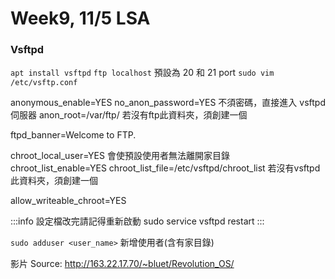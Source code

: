 # Week9, 11/5 LSA

### Vsftpd
`apt install vsftpd`
`ftp localhost` 預設為 20 和 21 port
`sudo vim /etc/vsftp.conf`

anonymous_enable=YES
no_anon_password=YES 不須密碼，直接進入 vsftpd 伺服器
anon_root=/var/ftp/ 若沒有ftp此資料夾，須創建一個

ftpd_banner=Welcome to FTP.

chroot_local_user=YES 會使預設使用者無法離開家目錄
chroot_list_enable=YES
chroot_list_file=/etc/vsftpd/chroot_list 若沒有vsftpd此資料夾，須創建一個

allow_writeable_chroot=YES



:::info
設定檔改完請記得重新啟動
sudo service vsftpd restart
:::

`sudo adduser <user_name>` 新增使用者(含有家目錄)

影片 Source: http://163.22.17.70/~bluet/Revolution_OS/